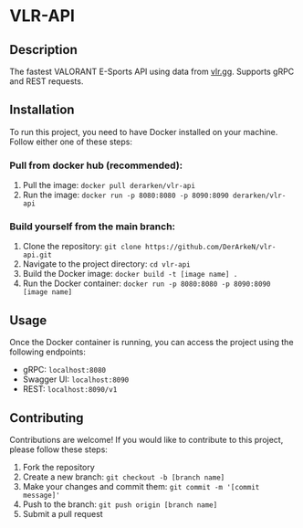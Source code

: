 # VLR-API

## Description

The fastest VALORANT E-Sports API using data from [vlr.gg](https://vlr.gg). Supports gRPC and REST requests.

## Installation

To run this project, you need to have Docker installed on your machine. Follow either one of these steps:

### Pull from docker hub (recommended):

1. Pull the image: `docker pull derarken/vlr-api`
2. Run the image: `docker run -p 8080:8080 -p 8090:8090 derarken/vlr-api`

### Build yourself from the main branch:

1. Clone the repository: `git clone https://github.com/DerArkeN/vlr-api.git`
2. Navigate to the project directory: `cd vlr-api`
3. Build the Docker image: `docker build -t [image name] .`
4. Run the Docker container: `docker run -p 8080:8080 -p 8090:8090 [image name]`

## Usage

Once the Docker container is running, you can access the project using the following endpoints:

- gRPC: `localhost:8080`
- Swagger UI: `localhost:8090`
- REST: `localhost:8090/v1`

## Contributing

Contributions are welcome! If you would like to contribute to this project, please follow these steps:

1. Fork the repository
2. Create a new branch: `git checkout -b [branch name]`
3. Make your changes and commit them: `git commit -m '[commit message]'`
4. Push to the branch: `git push origin [branch name]`
5. Submit a pull request
